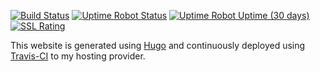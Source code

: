 [![Build Status](https://travis-ci.org/shiruken/csullender.com.svg?branch=master)](https://travis-ci.org/shiruken/csullender.com)
[![Uptime Robot Status](https://img.shields.io/uptimerobot/status/m784250796-adba6025933c002ce3561e44)](https://status.csullender.com/)
[![Uptime Robot Uptime (30 days)](https://img.shields.io/uptimerobot/ratio/m784250796-adba6025933c002ce3561e44)](https://status.csullender.com/)
[![SSL Rating](http://sslbadge.org/?domain=csullender.com)](https://www.ssllabs.com/ssltest/analyze.html?d=csullender.com)

This website is generated using [Hugo](https://gohugo.io/) and continuously deployed using [Travis-CI](https://travis-ci.org/) to my hosting provider.
